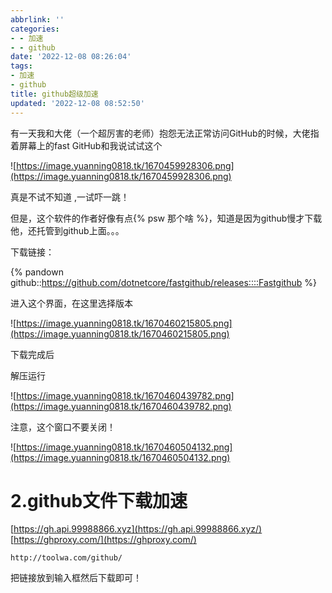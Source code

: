 ```yaml
---
abbrlink: ''
categories:
- - 加速
- - github
date: '2022-12-08 08:26:04'
tags:
- 加速
- github
title: github超级加速
updated: '2022-12-08 08:52:50'
---
```

有一天我和大佬（一个超厉害的老师）抱怨无法正常访问GitHub的时候，大佬指着屏幕上的fast GitHub和我说试试这个

![https://image.yuanning0818.tk/1670459928306.png](https://image.yuanning0818.tk/1670459928306.png)

真是不试不知道 ,一试吓一跳！

但是，这个软件的作者好像有点{% psw 那个啥 %}，知道是因为github慢才下载他，还托管到github上面。。。

下载链接：

{% pandown github::https://github.com/dotnetcore/fastgithub/releases::::Fastgithub %}

进入这个界面，在这里选择版本

![https://image.yuanning0818.tk/1670460215805.png](https://image.yuanning0818.tk/1670460215805.png)

下载完成后

解压运行

![https://image.yuanning0818.tk/1670460439782.png](https://image.yuanning0818.tk/1670460439782.png)

注意，这个窗口不要关闭！

![https://image.yuanning0818.tk/1670460504132.png](https://image.yuanning0818.tk/1670460504132.png)

# 2.github文件下载加速

[https://gh.api.99988866.xyz](https://gh.api.99988866.xyz/)
[https://ghproxy.com/](https://ghproxy.com/)

`http://toolwa.com/github/`

把链接放到输入框然后下载即可！
